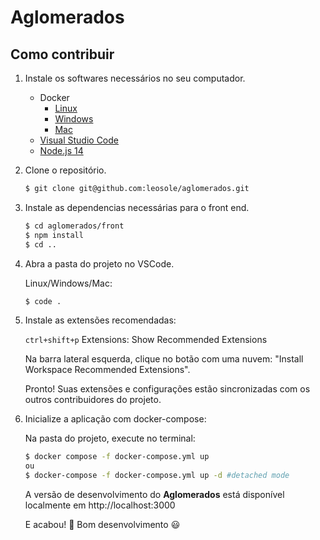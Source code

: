 # Aglomerados

## Como contribuir

1. Instale os softwares necessários no seu computador.

    - Docker
       - [Linux](https://docs.docker.com/engine/install)
       - [Windows](https://docs.docker.com/docker-for-windows/install)
       - [Mac](https://docs.docker.com/docker-for-mac/install)
    - [Visual Studio Code](https://code.visualstudio.com/download)
    - [Node.js 14](https://nodejs.org)

2. Clone o repositório.

    ```bash
    $ git clone git@github.com:leosole/aglomerados.git
    ```

3. Instale as dependencias necessárias para o front end.

    ```bash
    $ cd aglomerados/front
    $ npm install
    $ cd ..
    ```

4. Abra a pasta do projeto no VSCode.

    Linux/Windows/Mac:
    ```bash
    $ code .
    ```

5. Instale as extensões recomendadas:

    `ctrl+shift+p` Extensions: Show Recommended Extensions

    Na barra lateral esquerda, clique no botão com uma nuvem: "Install Workspace Recommended Extensions".

    Pronto! Suas extensões e configurações estão sincronizadas com os outros contribuidores do projeto.

6. Inicialize a aplicação com docker-compose:

    Na pasta do projeto, execute no terminal:

    ```bash
    $ docker compose -f docker-compose.yml up
    ou
    $ docker-compose -f docker-compose.yml up -d #detached mode
    ```

    A versão de desenvolvimento do **Aglomerados** está disponível localmente em http://localhost:3000


    E acabou! :tada: Bom desenvolvimento :smiley:


